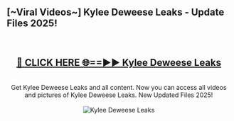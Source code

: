 <h2>[~Viral Videos~] Kylee Deweese Leaks - Update Files 2025!</h2>
<br>
<div align="center">
<h2><a href="https://betterlinks.top/A2PfLJ" rel="nofollow">🔴 CLICK HERE 🌐==►► Kylee Deweese Leaks</a></h2>
<br>
Get Kylee Deweese Leaks and all content. Now you can access all videos and pictures of Kylee Deweese Leaks. New Updated Files 2025!
<br>
<br>
<a href="https://betterlinks.top/A2PfLJ" rel="nofollow" data-target="animated-image.originalLink"><img src="https://i.ibb.co.com/WyWwxjT/player-gif2.gif" alt="Kylee Deweese Leaks" style="max-width: 100%; display: inline-block;" data-target="animated-image.originalImage"></a>
</div>
<br>
